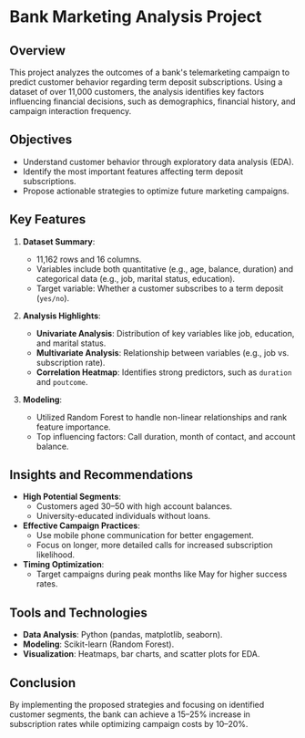 # Bank Marketing Analysis Project

## Overview
This project analyzes the outcomes of a bank's telemarketing campaign to predict customer behavior regarding term deposit subscriptions. Using a dataset of over 11,000 customers, the analysis identifies key factors influencing financial decisions, such as demographics, financial history, and campaign interaction frequency.

## Objectives
- Understand customer behavior through exploratory data analysis (EDA).
- Identify the most important features affecting term deposit subscriptions.
- Propose actionable strategies to optimize future marketing campaigns.

## Key Features
1. **Dataset Summary**:
   - 11,162 rows and 16 columns.
   - Variables include both quantitative (e.g., age, balance, duration) and categorical data (e.g., job, marital status, education).
   - Target variable: Whether a customer subscribes to a term deposit (`yes/no`).

2. **Analysis Highlights**:
   - **Univariate Analysis**: Distribution of key variables like job, education, and marital status.
   - **Multivariate Analysis**: Relationship between variables (e.g., job vs. subscription rate).
   - **Correlation Heatmap**: Identifies strong predictors, such as `duration` and `poutcome`.

3. **Modeling**:
   - Utilized Random Forest to handle non-linear relationships and rank feature importance.
   - Top influencing factors: Call duration, month of contact, and account balance.

## Insights and Recommendations
- **High Potential Segments**:
  - Customers aged 30–50 with high account balances.
  - University-educated individuals without loans.
- **Effective Campaign Practices**:
  - Use mobile phone communication for better engagement.
  - Focus on longer, more detailed calls for increased subscription likelihood.
- **Timing Optimization**:
  - Target campaigns during peak months like May for higher success rates.

## Tools and Technologies
- **Data Analysis**: Python (pandas, matplotlib, seaborn).
- **Modeling**: Scikit-learn (Random Forest).
- **Visualization**: Heatmaps, bar charts, and scatter plots for EDA.

## Conclusion
By implementing the proposed strategies and focusing on identified customer segments, the bank can achieve a 15–25% increase in subscription rates while optimizing campaign costs by 10–20%.

